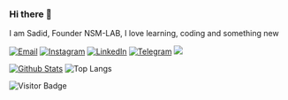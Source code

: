 <!--
**nsm-lab/nsm-lab** is a ✨ _special_ ✨ repository because its `README.md` (this file) appears on your GitHub profile.

Here are some ideas to get you started:

- 🔭 I’m currently working on ...
- 🌱 I’m currently learning ...
- 👯 I’m looking to collaborate on ...
- 🤔 I’m looking for help with ...
- 💬 Ask me about ...
- 📫 How to reach me: ...
- 😄 Pronouns: ...
- ⚡ Fun fact: ...
-->

### Hi there 👋

I am Sadid, Founder NSM-LAB, I love learning, coding and something new

<p align="">
  <a href="mailto:nsm180818@gmail.com" target="_blank"><img src="https://img.shields.io/badge/-Gmail-c14438?style=flat-square&logo=Gmail&logoColor=white" alt="Email"></a>
  <a href="https://instagram.com/sadidcalonmayat" target="_blank"><img src="https://img.shields.io/badge/-Instagram-e4405f?style=flat-square&logo=instagram&logoColor=white" alt="Instagram"></a>
  <a href="https://www.linkedin.com/in/nashiruddien-sadid-mustaqim-bb0aa61b2/" target="_blank"><img src="https://img.shields.io/badge/LinkedIn-%230077B5.svg?&style=flat-square&logo=linkedin&logoColor=white" alt="LinkedIn"></a>
  <a href="https://t.me/diditsadidnsm" target="_blank"><img src="https://img.shields.io/badge/-Telegram-2ca5e0?style=flat-square&logo=telegram" alt="Telegram"></a>
  <a href="https://wa.me/6285692650482)](https://wa.me/6285692650482">
    <img src="https://img.shields.io/badge/-wa-green?style=flat-square&logo=Whatsapp&logoColor=white">
  </a>
</p>


[![Github Stats](https://github-readme-stats.vercel.app/api?username=nsm-lab&theme=dark&show_icons=true)](https://github.com/nsm-lab)
![Top Langs](https://github-readme-stats.vercel.app/api/top-langs/?username=nsm-lab&hide=TeX&layout=compact&theme=dark)

![Visitor Badge](https://visitor-badge.laobi.icu/badge?page_id=nsm-lab.nsm-lab)



